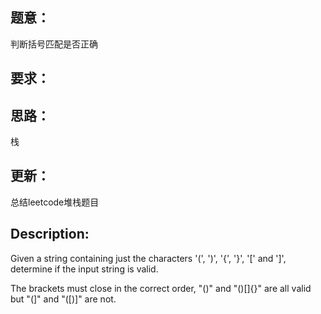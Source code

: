 ## 题意：
判断括号匹配是否正确

## 要求：

## 思路：
栈

## 更新：
总结leetcode堆栈题目

## Description:
Given a string containing just the characters '(', ')', '{', '}', '[' and ']', determine if the input string is valid.

The brackets must close in the correct order, "()" and "()[]{}" are all valid but "(]" and "([)]" are not.

